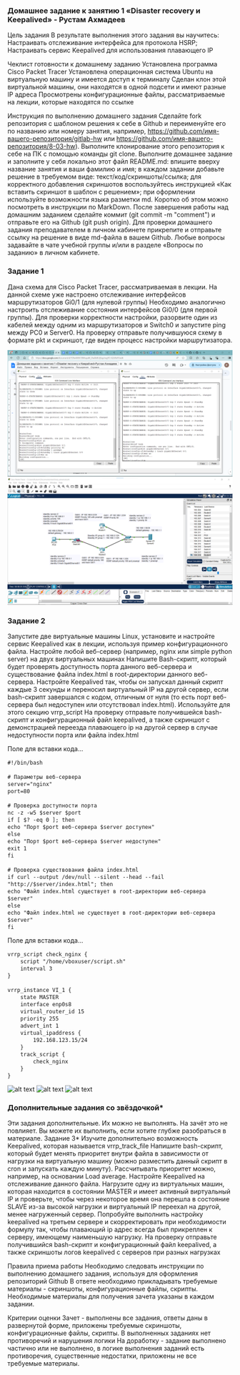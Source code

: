 ### Домашнее задание к занятию 1 «Disaster recovery и Keepalived» - Рустам Ахмадеев
Цель задания
В результате выполнения этого задания вы научитесь:
Настраивать отслеживание интерфейса для протокола HSRP;
Настраивать сервис Keepalived для использования плавающего IP

Чеклист готовности к домашнему заданию
Установлена программа Cisco Packet Tracer
Установлена операционная система Ubuntu на виртуальную машину и имеется доступ к терминалу
Сделан клон этой виртуальной машины, они находятся в одной подсети и имеют разные IP адреса
Просмотрены конфигурационные файлы, рассматриваемые на лекции, которые находятся по ссылке

Инструкция по выполнению домашнего задания
Сделайте fork репозитория c шаблоном решения к себе в Github и переименуйте его по названию или номеру занятия, например, https://github.com/имя-вашего-репозитория/gitlab-hw или https://github.com/имя-вашего-репозитория/8-03-hw).
Выполните клонирование этого репозитория к себе на ПК с помощью команды git clone.
Выполните домашнее задание и заполните у себя локально этот файл README.md:
впишите вверху название занятия и ваши фамилию и имя;
в каждом задании добавьте решение в требуемом виде: текст/код/скриншоты/ссылка;
для корректного добавления скриншотов воспользуйтесь инструкцией «Как вставить скриншот в шаблон с решением»;
при оформлении используйте возможности языка разметки md. Коротко об этом можно посмотреть в инструкции по MarkDown.
После завершения работы над домашним заданием сделайте коммит (git commit -m "comment") и отправьте его на Github (git push origin).
Для проверки домашнего задания преподавателем в личном кабинете прикрепите и отправьте ссылку на решение в виде md-файла в вашем Github.
Любые вопросы задавайте в чате учебной группы и/или в разделе «Вопросы по заданию» в личном кабинете.

### Задание 1
Дана схема для Cisco Packet Tracer, рассматриваемая в лекции.
На данной схеме уже настроено отслеживание интерфейсов маршрутизаторов Gi0/1 (для нулевой группы)
Необходимо аналогично настроить отслеживание состояния интерфейсов Gi0/0 (для первой группы).
Для проверки корректности настройки, разорвите один из кабелей между одним из маршрутизаторов и Switch0 и запустите ping между PC0 и Server0.
На проверку отправьте получившуюся схему в формате pkt и скриншот, где виден процесс настройки маршрутизатора.


![alt text](https://github.com/ahmrust/Disaster-recovery-Keepalived/blob/main/img/1.png)
![alt text](https://github.com/ahmrust/Disaster-recovery-Keepalived/blob/main/img/2.png)


### Задание 2
Запустите две виртуальные машины Linux, установите и настройте сервис Keepalived как в лекции, используя пример конфигурационного файла.
Настройте любой веб-сервер (например, nginx или simple python server) на двух виртуальных машинах
Напишите Bash-скрипт, который будет проверять доступность порта данного веб-сервера и существование файла index.html в root-директории данного веб-сервера.
Настройте Keepalived так, чтобы он запускал данный скрипт каждые 3 секунды и переносил виртуальный IP на другой сервер, если bash-скрипт завершался с кодом, отличным от нуля (то есть порт веб-сервера был недоступен или отсутствовал index.html). Используйте для этого секцию vrrp_script
На проверку отправьте получившейся bash-скрипт и конфигурационный файл keepalived, а также скриншот с демонстрацией переезда плавающего ip на другой сервер в случае недоступности порта или файла index.html


Поле для вставки кода...
``````
#!/bin/bash

# Параметры веб-сервера
server="nginx"
port=80

# Проверка доступности порта
nc -z -w5 $server $port
if [ $? -eq 0 ]; then
echo "Порт $port веб-сервера $server доступен"
else
echo "Порт $port веб-сервера $server недоступен"
exit 1
fi

# Проверка существования файла index.html
if curl --output /dev/null --silent --head --fail "http://$server/index.html"; then
echo "Файл index.html существует в root-директории веб-сервера $server"
else
echo "Файл index.html не существует в root-директории веб-сервера $server"
fi
```````
Поле для вставки кода...
``````
vrrp_script check_nginx {
    script "/home/vboxuser/script.sh"
    interval 3
}

vrrp_instance VI_1 {
    state MASTER
    interface enp0s8
    virtual_router_id 15
    priority 255
    advert_int 1
    virtual_ipaddress {
        192.168.123.15/24
    }
    track_script {
        check_nginx
    }
}

``````

![alt text](https://github.com/ahmrust/Disaster-recovery-Keepalived/blob/main/img/3.png)
![alt text](https://github.com/ahmrust/Disaster-recovery-Keepalived/blob/main/img/4.png)
![alt text](https://github.com/ahmrust/Disaster-recovery-Keepalived/blob/main/img/5.png)


### Дополнительные задания со звёздочкой*
Эти задания дополнительные. Их можно не выполнять. На зачёт это не повлияет. Вы можете их выполнить, если хотите глубже разобраться в материале.
Задание 3*
Изучите дополнительно возможность Keepalived, которая называется vrrp_track_file
Напишите bash-скрипт, который будет менять приоритет внутри файла в зависимости от нагрузки на виртуальную машину (можно разместить данный скрипт в cron и запускать каждую минуту). Рассчитывать приоритет можно, например, на основании Load average.
Настройте Keepalived на отслеживание данного файла.
Нагрузите одну из виртуальных машин, которая находится в состоянии MASTER и имеет активный виртуальный IP и проверьте, чтобы через некоторое время она перешла в состояние SLAVE из-за высокой нагрузки и виртуальный IP переехал на другой, менее нагруженный сервер.
Попробуйте выполнить настройку keepalived на третьем сервере и скорректировать при необходимости формулу так, чтобы плавающий ip адрес всегда был прикреплен к серверу, имеющему наименьшую нагрузку.
На проверку отправьте получившийся bash-скрипт и конфигурационный файл keepalived, а также скриншоты логов keepalived с серверов при разных нагрузках

Правила приема работы
Необходимо следовать инструкции по выполнению домашнего задания, используя для оформления репозиторий Github
В ответе необходимо прикладывать требуемые материалы - скриншоты, конфигурационные файлы, скрипты. Необходимые материалы для получения зачета указаны в каждом задании.

Критерии оценки
Зачет - выполнены все задания, ответы даны в развернутой форме, приложены требуемые скриншоты, конфигурационные файлы, скрипты. В выполненных заданиях нет противоречий и нарушения логики
На доработку - задание выполнено частично или не выполнено, в логике выполнения заданий есть противоречия, существенные недостатки, приложены не все требуемые материалы.
